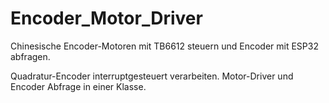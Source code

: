 # Encoder_Motor_Driver

Chinesische Encoder-Motoren mit TB6612 steuern und Encoder mit ESP32 abfragen.

Quadratur-Encoder interruptgesteuert verarbeiten.
Motor-Driver und Encoder Abfrage in einer Klasse. 
